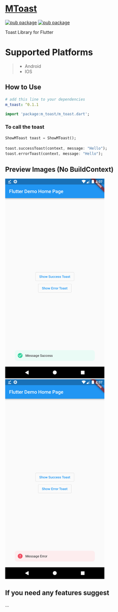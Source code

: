 # [MToast](https://pub.dev/packages/m_toast)

[![pub package](https://img.shields.io/pub/likes/m_toast)](https://pub.dev/packages/m-toast)
[![pub package](https://img.shields.io/pub/points/m_toast?style=plastic)](https://pub.dev/packages/m-toast)

Toast Library for Flutter


# Supported Platforms
>
> - Android
> - IOS

## How to Use

```yaml
# add this line to your dependencies
m_toast: ^0.1.1
```

```dart
import 'package:m_toast/m_toast.dart';
```

### To call the toast

```dart
ShowMToast toast = ShowMToast();

toast.successToast(context, message: "Hello");
toast.errorToast(context, message: "Hello");
```

## Preview Images (No BuildContext)

<img src="https://raw.githubusercontent.com/abdulmanafpfassal/image/master/Screenshot_20220915_140721.png" width="320px" />
<img src="https://raw.githubusercontent.com/abdulmanafpfassal/image/master/Screenshot_20220915_140744.png" width="320px" />

## If you need any features suggest

...

